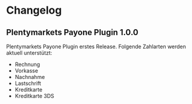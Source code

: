 # Changelog

## Plentymarkets Payone Plugin 1.0.0

Plentymarkets Payone Plugin erstes Release. Folgende Zahlarten werden aktuell unterstützt:

* Rechnung
* Vorkasse
* Nachnahme
* Lastschrift
* Kreditkarte
* Kreditkarte 3DS